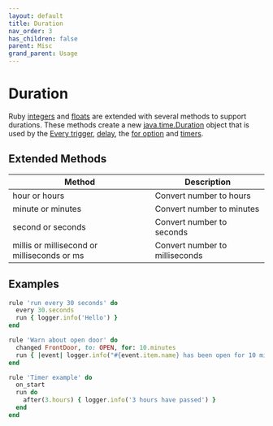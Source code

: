 ```yaml
---
layout: default
title: Duration
nav_order: 3
has_children: false
parent: Misc
grand_parent: Usage
---
```


# Duration
Ruby [integers](https://ruby-doc.org/core-2.5.0/Integer.html) and
[floats](https://ruby-doc.org/core-2.5.0/Float.html) are extended with several
methods to support durations. These methods create a new
[java.time.Duration](https://docs.oracle.com/en/java/javase/11/docs/api/java.base/java/time/Duration.html)
object that is used by the [Every trigger](../../triggers/every/),
[delay](../../execution/delay/), the [for option](../../triggers/changed/) and
[timers](../../misc/timers/). 

## Extended Methods

| Method                                      | Description                    |
| ------------------------------------------- | ------------------------------ |
| hour or hours                               | Convert number to hours        |
| minute or minutes                           | Convert number to minutes      |
| second or seconds                           | Convert number to seconds      |
| millis or millisecond or milliseconds or ms | Convert number to milliseconds |


## Examples

```ruby
rule 'run every 30 seconds' do
  every 30.seconds
  run { logger.info('Hello') }
end
```

```ruby
rule 'Warn about open door' do
  changed FrontDoor, to: OPEN, for: 10.minutes
  run { |event| logger.info("#{event.item.name} has been open for 10 minutes") }
end
```

```ruby
rule 'Timer example' do
  on_start
  run do
    after(3.hours) { logger.info('3 hours have passed') }
  end
end
```